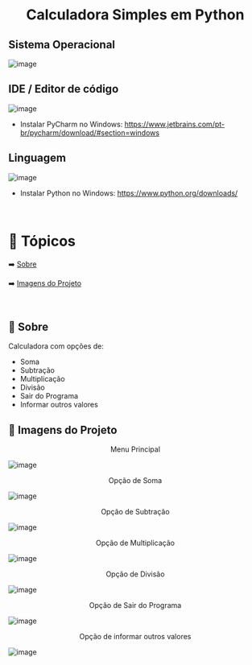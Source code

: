 <h1 align="center">
  <a> Calculadora Simples em Python </a>
</h1>




<h2>Sistema Operacional</h2>

![image](https://user-images.githubusercontent.com/37275221/125127956-b2f42c80-e0d3-11eb-9d38-619abc7148ce.png) 


<h2>IDE / Editor de código </h2>

![image](https://user-images.githubusercontent.com/37275221/127346661-b2b51a03-8e4c-4788-a691-7554cf58948f.png)

- Instalar PyCharm no Windows: https://www.jetbrains.com/pt-br/pycharm/download/#section=windows

<h2> Linguagem </h2>

![image](https://user-images.githubusercontent.com/37275221/127339559-86d42197-0534-49ea-8325-613108cce4f2.png)

- Instalar Python no Windows: https://www.python.org/downloads/ 

<br>


🏁 Tópicos
=================
 <!--ts-->
  ➡️ [Sobre](#Sobre)
  
  ➡️ [Imagens do Projeto](#ImgDoProj)

<br>



<h2> 🔵 Sobre </h2>

Calculadora com opções de:

- Soma
- Subtração
- Multiplicação
- Divisão
- Sair do Programa
- Informar outros valores

<h2> 🔵 Imagens do Projeto</h2>

<p align="center">Menu Principal</center></p>  
  
  ![image](https://user-images.githubusercontent.com/37275221/127549425-44cd87d2-1771-4ffc-b9db-4bd04133ff7e.png)


<p align="center">Opção de Soma</center></p>

![image](https://user-images.githubusercontent.com/37275221/127549571-30f1cace-4a5f-4853-a2f1-eeec97d634e1.png)


<p align="center">Opção de Subtração </center></p>

![image](https://user-images.githubusercontent.com/37275221/127549947-76f98fe5-f75a-440a-bab8-cd0c871123f0.png)


<p align="center">Opção de Multiplicação </center></p>

![image](https://user-images.githubusercontent.com/37275221/127550004-f26e4476-1432-4b7a-95af-4d1c6a96dbaf.png)


<p align="center">Opção de Divisão </center></p>

![image](https://user-images.githubusercontent.com/37275221/127550075-49690b2b-cf20-4e58-b22b-e9217387408f.png)


<p align="center">Opção de Sair do Programa </center></p>

![image](https://user-images.githubusercontent.com/37275221/127550184-05b8fbe2-8449-4d42-87d9-e97b2fb07c33.png)


<p align="center">Opção de informar outros valores </center></p>

![image](https://user-images.githubusercontent.com/37275221/127550305-851255d5-2c54-4a81-a6ef-0aaa6c2bb6eb.png)




